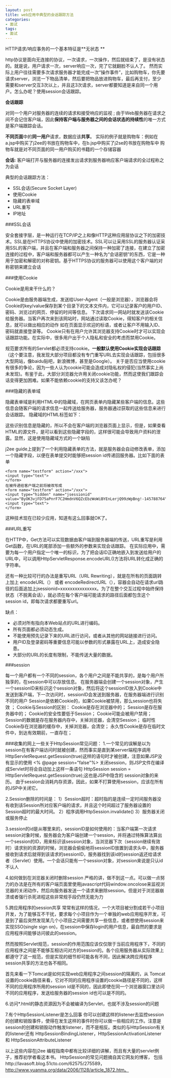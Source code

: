 ```yaml
---
layout: post
title: web应用中典型的会话跟踪方法
categories:
- 面试
tags:
- 面试
---
```



HTTP请求/响应事务的一个基本特征是**无状态 **

http协议是面向无连接的协议，一次请求，一次操作，然后就结束了，是没有状态的。就是说，用户请求一次，server响应一次，完了它就翻脸不认人了。
然而实际上用户往往需要多次请求服务器才能完成一次“操作事件”，比如购物车，你先要请求server，浏览一下物品清单，然后要把物品放进购物车，最后再支付，至少需要和server交互3次以上，并且这3次请求，server都要知道是来自同一个用户。怎么办呢？使用session会话跟踪。

**会话跟踪**


对同一个用户对服务器的连续的请求和接受响应的监视 ;
由于Web服务器在请求之间不会记住客户端，因此**保持客户端与服务器之间的会话状态的持续性**的唯一方式是客户端跟踪会话。  

**不同页面**中的**同一用户**请求，数据应该**共享**。 
实际的例子就是购物车：例如在a.jsp中购买了j2ee的书放在购物车中，在b.jsp中购买了j2se的书放在购物车中 
购物车就是对不同页面的同一用户购买的书籍的一个存储容器 


**会话:**
客户端打开与服务器的连接发出请求到服务器响应客户端请求的全过程称之为会话 

典型的会话跟踪方法：

- SSL会话(Secure Socket Layer)
- 使用Cookie  
- 隐藏的表单域 
- URL重写
- IP地址

###SSL会话

 安全套接字层，是一种运行在TCP/IP之上和像HTTP这种应用层协议之下的加密技术。SSL是在HTTPS协议中使用的加密技术。SSL可以让采用SSL的服务器认证采用SSL的客户端，并且在客户端和服务器之间保持一种加密了连接，在建立了加密连接的过程中，客户端和服务器都可以产生一种名为“会话密钥”的东西，它是一种用于加密和解密的对称密钥。基于HTTPS协议的服务器可以使用这个客户端的对称密钥来建立会话

###使用Cookie 

Cookie是用来干什么的？

Cookie是由服务器端生成，发送给User-Agent（一般是浏览器），浏览器会将Cookie的key/value保存到某个目录下的文本文件内，它可以记录客户的用户ID、密码、浏览过的网页、停留的时间等信息。 下次请求同一网站时就发送该Cookie给服务器。当客户再次来到该网站时，网站通过读取Cookie，得知客户的相关信息，就可以做出相应的动作 
如在页面显示欢迎的标语，或者让客户不用输入ID、密码就直接登录等。 
Cookie只有在用户允许其浏览器支持Cookie时才可以实现会话跟踪功能。在实际中，很多用户出于个人隐私和安全的考虑而禁用Cookie。 

规范要求所有的Servlet都必须支持cookie。**一般默认使用Cookie实现会话跟踪**（这个要注意，我发现大部分项目都没有专门重写URL去实现会话跟踪，包括很多大型网站，像baidu贴吧，新浪微博，甚至是Google）。
关于是否应当使用cookie有很多的争论，因为一些人认为cookie可能会造成对隐私权的侵犯(当然事实上尚未发现)。有鉴于此，大部分浏览器允许用关闭cookie功能，然而这使我们跟踪会话变得更加困难。如果不能依赖cookie的支持又该怎办呢？


###隐藏的表单域 

隐藏表单域是利用HTML中的隐藏域，在网页表单内隐藏某些客户端的信息。这些信息会随客户端的请求信息一起传送给服务器，服务器通过获取的这些信息来进行会话跟踪。 
隐藏域的HTML标签如下： 
<input type="hidden" name="隐藏域名称" value="默认值"> 

这些识别信息是隐藏的，所以不会在客户端的浏览器页面上显示，但是，如果查看HTML的源文件，是可以看到这些隐藏字段的，这样很可能会导致用户资料的泄露。显然，这是使用隐藏域方式的一个缺陷

j2ee guide上提到了一个利用隐藏表单的方法，就是服务器会自动修改表单，添加一个隐藏字段，以便在表单提交时能够把session id传递回服务器。比如下面的表单

    <form name="testform" action="/xxx">
    <input type="text">
    </form>
    在被传递给客户端之前将被改写成
    <form name="testform" action="/xxx">
    <input type="hidden" name="jsessionid" value="ByOK3vjFD75aPnrF7C2HmdnV6QZcEbzWoWiBYEnLerjQ99zWpBng!-145788764">
    <input type="text">
    </form>

这种技术现在已较少应用，知道有这么回事就OK了。


###URL重写 

在HTTP中，Get方法可以实现数据由客户端到服务器端的传送，URL重写是利用Get函数，在URL的尾部添加一些额外的参数来实现会话跟踪。 
在实际应用中，需要为每一个用户指定一个唯一的标识，为了把会话ID正确地嵌入到发送给用户的URL中，可以调用HttpServletResponse.encodeURL()方法将URL转化成正确的字符串。 

还有一种比较可行的办法是重写URL（URL Rewriting），就是在所有的页面跳转上加上 encodeURL（） 或者 encodeRedirectURL（），容器会自动在请求url路径的后面追加上jsessionid=xxxxxxxxxxxxxxx。为了在整个交互过程中始终保持状态（不脱离会话），就必须在每个客户端可能请求的路径后面都包含这个session id，即每次请求都要重写url。


缺点： 

- 必须对所有指向本Web站点的URL进行编码。 
- 所有页面都必须动态生成。 
- 不能使用预先记录下来的URL进行访问，或者从其他的网站链接进行访问。 
- 用户ID及登录密码等重要信息可能以参数的形式暴露在URL上，造成安全隐患。 
- 大部分的URL的长度有限制，不能传送大量的数据。 

###session

每一个用户都有一个不同的session，各个用户之间是不能共享的，是每个用户所独享的，在session中可以存放信息。 
在服务器端会创建一个session对象，产生一个sessionID来标识这个session对象，然后将这个sessionID放入到Cookie中发送到客户端，下一次访问时，sessionID会发送到服务器，在服务器端进行识别不同的用户 
Session是依赖Cookie的，如果Cookie被禁用，那么session也将失效 ；
Cookie与Session的区别：
Cookie是存在浏览器中的；
 Session是存在服务器中的；
 Cookie的安全性要低于Session；
 Cookie可能会被用户禁用；
 Session的数据是存在服务器内存中，关掉浏览器，会清空Session；
 临时性Cookie存在浏览器的缓存中，关掉浏览器，会清空；
 永久性Cookie是存在临时文件中，到达有效期前，一直存在；

###收集的网上一些关于HttpSession常见问题：
1.一个常见的误解是以为session在有客户端访问时就被创建，然而事实是直到某server端程序调用 HttpServletRequest.getSession(true)这样的语句时才被创建，注意如果JSP没有显示的使用 <% @page session="false"%> 关闭session，则JSP文件在编译成Servlet时将会自动加上这样一条语句 HttpSession session = HttpServletRequest.getSession(true);这也是JSP中隐含的 session对象的来历。
由于session会消耗内存资源，因此，如果不打算使用session，应该在所有的JSP中关闭它。

2.Session删除的时间是：
1）Session超时：超时指的是连续一定时间服务器没有收到该Session所对应客户端的请求，并且这个时间超过了服务器设置的Session超时的最大时间。
2）程序调用HttpSession.invalidate()
3）服务器关闭或服务停止


3.session的id是从哪里来的，sessionID是如何使用的：当客户端第一次请求session对象时候，服务器会为客户端创建一个session，并将通过特殊算法算出一个session的ID，用来标识该session对象，当浏览器下次（session继续有效时）请求别的资源的时候，浏览器会偷偷地将sessionID放置到请求头中，服务器接收到请求后就得到该请求的sessionID，服务器找到该id的session返还给请求者（Servlet）使用。一个会话只能有一个session对象，对session来说是只认id不认人


4.如何做到在浏览器关闭时删除session
严格的讲，做不到这一点。可以做一点努力的办法是在所有的客户端页面里使用javascript代码window.oncolose来监视浏览器的关闭动作，然后向服务器发送一个请求来删除session。但是对于浏览器崩溃或者强行杀死进程这些非常规手段仍然无能为力


5.跨应用程序的session共享
常常有这样的情况，一个大项目被分割成若干小项目开发，为了能够互不干扰，要求每个小项目作为一个单独的web应用程序开发，可是到了最后突然发现某几个小项目之间需要共享一些信息，或者想使用session来实现SSO(single sign on)，在session中保存login的用户信息，最自然的要求是应用程序间能够访问彼此的session。

然而按照Servlet规范，session的作用范围应该仅仅限于当前应用程序下，不同的应用程序之间是不能够互相访问对方的session的。各个应用服务器从实际效果上都遵守了这一规范，但是实现的细节却可能各有不同，因此解决跨应用程序session共享的方法也各不相同。

首先来看一下Tomcat是如何实现web应用程序之间session的隔离的，从 Tomcat设置的cookie路径来看，它对不同的应用程序设置的cookie路径是不同的，这样不同的应用程序所用的session id是不同的，因此即使在同一个浏览器窗口里访问不同的应用程序，发送给服务器的session id也可以是不同的。


6.访问*.html的静态资源因为不会被编译为Servlet，也就不涉及session的问题


7.有个HttpSessionListener是怎么回事
你可以创建这样的listener去监控session的创建和销毁事件，使得在发生这样的事件时你可以做一些相应的工作。注意是session的创建和销毁动作触发listener，而不是相反。类似的与HttpSession有关的listener还有 HttpSessionBindingListener，HttpSessionActivationListener和 HttpSessionAttributeListener


以上这些内容在j2ee 编程指南中都有比较详细的讲解，而且有大量的servlet例子，推荐初学者看这本书。
HttpSession的常见问题摘自其它网友的博客，
包括http://lavasoft.blog.51cto.com/62575/275589，http://www.yuanma.org/data/2006/1128/article_1872.htm。
